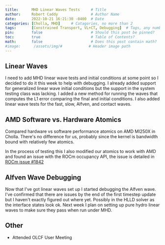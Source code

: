 ```yaml
---
title:      MHD Linear Waves Tests     # Title
author:     Robert Caddy               # Author Name
date:       2022-10-21 16:21:30 -0400  # Date
categories: [Cholla, MHD]     # Catagories, no more than 2
tags:       [Constrained Transport, VL+CT, Debugging]  # Tags, any number
pin:        false                      # Should this post be pinned?
toc:        true                       # Table of Contents?
math:       false                      # Does this post contain math?
#image:      /assets/img/#            # Header image path
---
```


## Linear Waves

I need to add MHD linear wave tests and initial conditions at some point so I
decided to do it this week to help with debugging. I already added support for
generalized linear wave initial conditions but the support in the system testing
class was lacking. I added a new method for running the waves that computes the
L1 error comparing the final and initial conditions. I also added linear wave
tests for the fast, slow, Alfven, and contact waves.

## AMD Software vs. Hardware Atomics

Compared hardware vs software performance atomics on AMD MI250X in Cholla.
There's no difference for us, probably since the kernel is bandwidth bound with
relatively few atomics.

In the process of testing this I also modified our atomics to work with AMD and found an issue with the ROCm occupancy API, the issue is detailed in [ROCm issue \#1842](https://github.com/RadeonOpenCompute/ROCm/issues/1842)

## Alfven Wave Debugging

Now that I've got linear waves set up I started debugging the Alfven wave. I've
confirmed that there are issues by the end of the first timestep update but I
haven't exactly figured out where yet. Possibly in the HLLD solver as the
interface states look ok. Next week I plan on setting up pure hydro linear waves
to make sure they pass when run under MHD.

## Other

- Attended OLCF User Meeting
